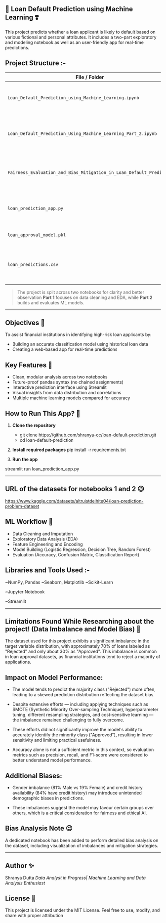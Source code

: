 ## 💌 Loan Default Prediction using Machine Learning ❣️

This project predicts whether a loan applicant is likely to default based on various fictional and personal attributes.
It includes a two-part exploratory and modeling notebook as well as an user-friendly app for real-time predictions.

## Project Structure :- 

| File / Folder                                       | Description                                              |
|----------------------------------------------------|----------------------------------------------------------|
| `Loan_Default_Prediction_using_Machine_Learning.ipynb`     | **Part 1**: Exploratory data analysis and preprocessing       |
| `Loan_Default_Prediction_Using_Machine_Learning_Part_2.ipynb` | **Part 2**: Feature selection, model building, and evaluation |
|`Fairness_Evaluation_and_Bias_Mitigation_in_Loan_Default_Predicion`                    | Imbalance and Bias evaluation which were found in the dataset |
|`loan_prediction_app.py`        | Streamlit-based web application for loan predictions      |
|`loan_approval_model.pkl`                    | Trained model used in the app 
|`loan_predictions.csv`                    | No of predictions made by the app is saved in the format of CSV files

> The project is split across two notebooks for clarity and better observation
> **Part 1** focuses on data cleaning and EDA, while **Part 2** builds and evaluates ML models.

---

## Objectives 🌸

To assist financial institutions in identifying high-risk loan applicants by:

- Building an accurate classification model using historical loan data
- Creating a web-based app for real-time predictions
 
## Key Features 🧣

- Clean, modular analysis across two notebooks
- Future-proof pandas syntax (no chained assignments)
- Interactive prediction interface using Streamlit
- Visual insights from data distribution and correlations
- Multiple machine learning models compared for accuracy

## How to Run This App? 💫


1. **Clone the repository**

   * git clone https://github.com/shranya-cc/loan-default-prediction.git
   * cd loan-default-prediction
   
2. **Install required packages**
   pip install -r reuqirements.txt

3. **Run the app**

  streamlit run loan_prediction_app.py

---
## URL of the datasets for notebooks 1 and 2 😉

https://www.kaggle.com/datasets/altruistdelhite04/loan-prediction-problem-dataset

## ML Workflow 🎀

- Data Cleaning and Imputation
- Exploratory Data Analysis (EDA)
- Feature Engineering and Encoding
- Model Building (Logistic Regression, Decision Tree, Random Forest)
- Evaluation (Accuracy, Confusion Matrix, Classification Report)


## Libraries and Tools Used :-

~NumPy, Pandas
~Seaborn, Matplotlib
~Scikit-Learn

~Jupyter Notebook

~Streamlit

---

## Limitations Found While Researching about the project! (Data Imbalance and Model Bias) 🌷

The dataset used for this project exhibits a significant imbalance in the target variable distribution, with approximately 70% of loans labeled as "Rejected" and only about 30% as "Approved". This imbalance is common in loan approval datasets, as financial institutions tend to reject a majority of applications.

## Impact on Model Performance:

- The model tends to predict the majority class ("Rejected") more often, leading to a skewed prediction distribution reflecting the dataset bias.

- Despite extensive efforts — including applying techniques such as SMOTE (Synthetic Minority Over-sampling Technique), hyperparameter tuning, different resampling strategies, and cost-sensitive learning — the imbalance remained challenging to fully overcome.

- These efforts did not significantly improve the model's ability to accurately identify the minority class ("Approved"), resulting in lower sensitivity and limiting practical usefulness.

- Accuracy alone is not a sufficient metric in this context, so evaluation metrics such as precision, recall, and F1-score were considered to better understand model performance.

## Additional Biases:

- Gender imbalance (81% Male vs 19% Female) and credit history availability (84% have credit history) may introduce unintended demographic biases in predictions.

- These imbalances suggest the model may favour certain groups over others, which is a critical consideration for fairness and ethical AI.

## Bias Analysis Note 😉 

A dedicated notebook has been added to perform detailed bias analysis on the dataset, including visualization of imbalances and mitigation strategies.

---

## Author ✨

Shranya Dutta
*Data Analyst in Progress| Machine Learning and Data Analysis Enthusiast*

## License 🧣
This project is licensed under the MIT License.
Feel free to use, modify, and share with proper attribution 
